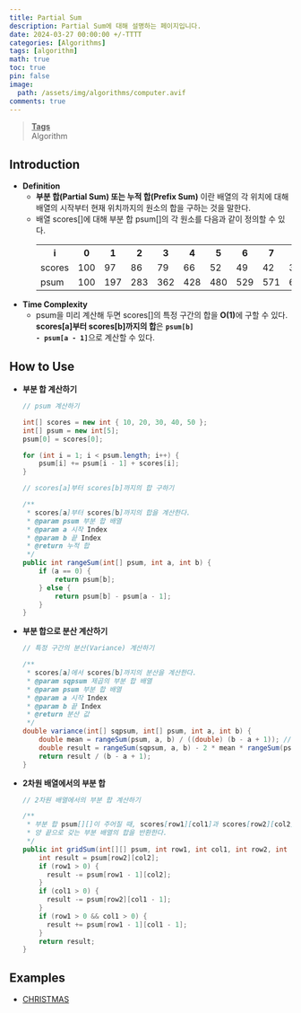 ```yaml
---
title: Partial Sum
description: Partial Sum에 대해 설명하는 페이지입니다.
date: 2024-03-27 00:00:00 +/-TTTT
categories: [Algorithms]
tags: [algorithm]
math: true
toc: true
pin: false
image:
  path: /assets/img/algorithms/computer.avif
comments: true
---
```


<blockquote class="prompt-info"><p><strong><u>Tags</u></strong> <br />
Algorithm</p></blockquote>

## Introduction

- **Definition**
  - **부분 합(Partial Sum) 또는 누적 합(Prefix Sum)** 이란 배열의 각 위치에 대해 배열의 시작부터 현재 위치까지의 원소의 합을 구하는 것을 말한다.
  - 배열 scores[]에 대해 부분 합 psum[]의 각 원소를 다음과 같이 정의할 수 있다.
    <table>
      <tr>
        <th>i</th>
        <th>0</th>
        <th>1</th>
        <th>2</th>
        <th>3</th>
        <th>4</th>
        <th>5</th>
        <th>6</th>
        <th>7</th>
        <th>8</th>
      </tr>
      <tr>
        <td>scores</td>
        <td>100</td>
        <td>97</td>
        <td>86</td>
        <td>79</td>
        <td>66</td>
        <td>52</td>
        <td>49</td>
        <td>42</td>
        <td>31</td>
      </tr>
      <tr>
        <td>psum</td>
        <td>100</td>
        <td>197</td>
        <td>283</td>
        <td>362</td>
        <td>428</td>
        <td>480</td>
        <td>529</td>
        <td>571</td>
        <td>602</td>
      </tr>
    </table>
- **Time Complexity**
  - psum을 미리 계산해 두면 scores[]의 특정 구간의 합을 <b>O(1)</b>에 구할 수 있다. <b>scores[a]부터 scores[b]까지의 합</b>은 <code><b>psum[b] - psum[a - 1]</b></code>으로 계산할 수 있다.

## How to Use

- <b>부분 합 계산하기</b>

  ```java
  // psum 계산하기

  int[] scores = new int { 10, 20, 30, 40, 50 };
  int[] psum = new int[5];
  psum[0] = scores[0];

  for (int i = 1; i < psum.length; i++) {
      psum[i] += psum[i - 1] + scores[i];
  }
  ```

  ```java
  // scores[a]부터 scores[b]까지의 합 구하기

  /**
   * scores[a]부터 scores[b]까지의 합을 계산한다.
   * @param psum 부분 합 배열
   * @param a 시작 Index
   * @param b 끝 Index
   * @return 누적 합
   */
  public int rangeSum(int[] psum, int a, int b) {
      if (a == 0) {
          return psum[b];
      } else {
          return psum[b] - psum[a - 1];
      }
  }
  ```

- <b>부분 합으로 분산 계산하기</b>

  ```java
  // 특정 구간의 분산(Variance) 계산하기

  /**
   * scores[a]에서 scores[b]까지의 분산을 계산한다.
   * @param sqpsum 제곱의 부분 합 배열
   * @param psum 부분 합 배열
   * @param a 시작 Index
   * @param b 끝 Index
   * @return 분산 값
   */
  double variance(int[] sqpsum, int[] psum, int a, int b) {
      double mean = rangeSum(psum, a, b) / ((double) (b - a + 1)); // 구간의 평균 값 계산
      double result = rangeSum(sqpsum, a, b) - 2 * mean * rangeSum(psum, a, b) + (b - a + 1) * mean * mean;
      return result / (b - a + 1);
  }
  ```

- <b>2차원 배열에서의 부분 합</b>

  ```java
  // 2차원 배열에서의 부분 합 계산하기

  /**
   * 부분 합 psum[][]이 주어질 때, scores[row1][col1]과 scores[row2][col2]를
   * 양 끝으로 갖는 부분 배열의 합을 반환한다.
   */
  public int gridSum(int[][] psum, int row1, int col1, int row2, int col2) {
      int result = psum[row2][col2];
      if (row1 > 0) {
        result -= psum[row1 - 1][col2];
      }
      if (col1 > 0) {
        result -= psum[row2][col1 - 1];
      }
      if (row1 > 0 && col1 > 0) {
        result += psum[row1 - 1][col1 - 1];
      }
      return result;
  }
  ```

## Examples

- <a href="https://github.com/HyunJinNo/Algorithm/blob/main/Partial%20Sum%20(Prefix%20Sum)/CHRISTMAS.ts" target="_blank">CHRISTMAS</a>
